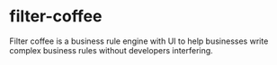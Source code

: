 # filter-coffee
Filter coffee is a business rule engine with UI to help businesses write complex business rules without developers interfering. 
